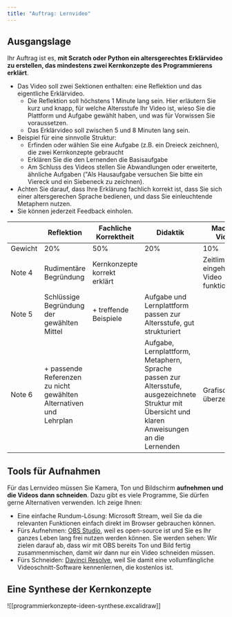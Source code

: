 ```yaml
---
title: "Auftrag: Lernvideo"
---
```

## Ausgangslage

Ihr Auftrag ist es, **mit Scratch oder Python ein altersgerechtes Erklärvideo zu erstellen, das mindestens zwei Kernkonzepte des Programmierens erklärt**.
- Das Video soll zwei Sektionen enthalten: eine Reflektion und das eigentliche Erklärvideo.
	- Die Reflektion soll höchstens 1 Minute lang sein. Hier erläutern Sie kurz und knapp, für welche Altersstufe Ihr Video ist, wieso Sie die Plattform und Aufgabe gewählt haben, und was für Vorwissen Sie voraussetzen.
	- Das Erklärvideo soll zwischen 5 und 8 Minuten lang sein.
- Beispiel für eine sinnvolle Struktur: 
	- Erfinden oder wählen Sie eine Aufgabe (z.B. ein Dreieck zeichnen), die zwei Kernkonzepte gebraucht
	- Erklären Sie die den Lernenden die Basisaufgabe
	- Am Schluss des Videos stellen Sie Abwandlungen oder erweiterte, ähnliche Aufgaben ("Als Hausaufgabe versuchen Sie bitte ein Viereck und ein Siebeneck zu zeichnen). 
- Achten Sie darauf, dass Ihre Erklärung fachlich korrekt ist, dass Sie sich einer altersgerechen Sprache bedienen, und dass Sie einleuchtende Metaphern nutzen.
- Sie können jederzeit Feedback einholen.

|         | Reflektion                                                         | Fachliche Korrektheit        | Didaktik                                                                                                                                         | Machart Video                             |
| ------- | ------------------------------------------------------------------ | ---------------------------- | ------------------------------------------------------------------------------------------------------------------------------------------------ | ----------------------------------------- |
| Gewicht | 20%                                                                | 50%                          | 20%                                                                                                                                              | 10%                                       |
| Note 4  | Rudimentäre Begründung                                             | Kernkonzepte korrekt erklärt |                                                                                                                                                  | Zeitlimit eingehalten, Video funktioniert |
| Note 5  | Schlüssige Begründung der gewählten Mittel                         | + treffende Beispiele        | Aufgabe und Lernplattform passen zur Altersstufe, gut strukturiert                                                                               |                                           |
| Note 6  | + passende Referenzen zu nicht gewählten Alternativen und Lehrplan |                              | Aufgabe, Lernplattform, Metaphern, Sprache passen zur Altersstufe, ausgezeichnete Struktur mit Übersicht und klaren Anweisungen an die Lernenden | Grafisch überzeugend,                     |

## Tools für Aufnahmen

Für das Lernvideo müssen Sie Kamera, Ton und Bildschirm **aufnehmen und die Videos dann schneiden**. Dazu gibt es viele Programme, Sie dürfen gerne Alternativen verwenden. Ich zeige Ihnen:

- Eine einfache Rundum-Lösung: Microsoft Stream, weil Sie da die relevanten Funktionen einfach direkt im Browser gebrauchen können.
- Fürs Aufnehmen: [OBS Studio](https://obsproject.com/), weil es open-source ist und Sie es Ihr ganzes Leben lang frei nutzen werden können. Sie werden sehen: Wir zielen darauf ab, dass wir mit OBS bereits Ton und Bild fertig zusammenmischen, damit wir dann nur ein Video schneiden müssen.
- Fürs Schneiden: [Davinci Resolve](https://www.blackmagicdesign.com/products/davinciresolve), weil Sie damit eine vollumfängliche Videoschnitt-Software kennenlernen, die kostenlos ist.

## Eine Synthese der Kernkonzepte

![[programmierkonzepte-ideen-synthese.excalidraw]]